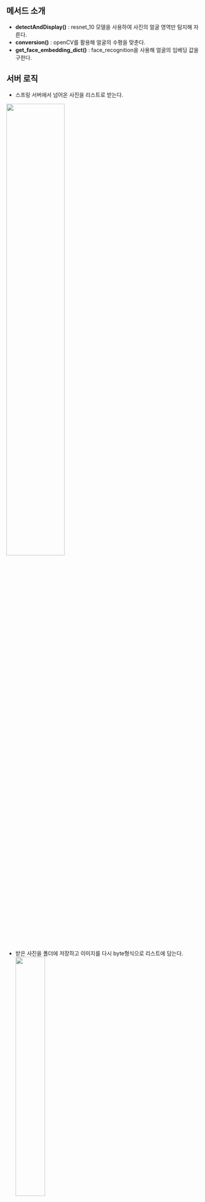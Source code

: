 ## 메서드 소개
- **detectAndDisplay()** : resnet_10 모델을 사용하여 사진의 얼굴 영역만 탐지해 자른다.
- **conversion()** : openCV를 활용해 얼굴의 수평을 맞춘다.
- **get_face_embedding_dict()** : face_recognition을 사용해 얼굴의 임베딩 값을 구한다.

## 서버 로직
- 스프링 서버에서 넘어온 사진을 리스트로 받는다.
 <img src = "https://github.com/FaceRecognition0/Flask-server/assets/95980876/71512ca8-250e-44f7-8219-c99a770e45e1.jpg" width="55%" height="55%">

<br><br>
- 받은 사진을 폴더에 저장하고 이미지를 다시 byte형식으로 리스트에 담는다.
<img src = "https://github.com/FaceRecognition0/Flask-server/assets/95980876/a6c897a8-79e6-430a-a327-cac8bb60996b.jpg" width="40%" height="40%"><br>

<br>

- 얼굴 인식 메서드에 이미지를 전달하고 받은 결과값을 클라이언트에 반환한다.
<img src = "https://github.com/FaceRecognition0/Flask-server/assets/95980876/9a9a27db-d03a-49c3-8bcb-e4fa0d9d0898.jpg" width="40%" height="40%"><br>
